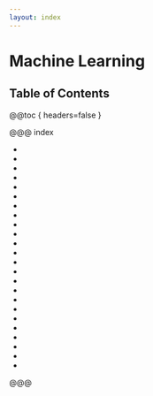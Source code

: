 ```yaml
---
layout: index
---
```

# Machine Learning

## Table of Contents

@@toc { headers=false }

@@@ index

- [ ](overview.md)
- [ ](linear_regression.md)
- [ ](logistic_regression.md)
- [ ](gradient_descent.md)
- [ ](regularization.md)
- [ ](testing.md)
- [ ](neural_networks.md)
- [ ](svm.md)
- [ ](clustering.md)
- [ ](pca.md)
- [ ](anomaly_detection.md)
- [ ](collaborative_filtering.md)
- [ ](overview.md)
- [ ](linear_regression.md)
- [ ](logistic_regression.md)
- [ ](gradient_descent.md)
- [ ](regularization.md)
- [ ](testing.md)
- [ ](neural_networks.md)
- [ ](svm.md)
- [ ](clustering.md)
- [ ](pca.md)
- [ ](anomaly_detection.md)
- [ ](collaborative_filtering.md)

@@@
